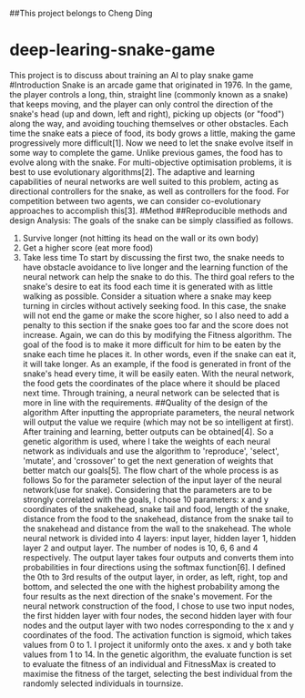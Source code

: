 ##This project belongs to Cheng Ding 
# deep-learing-snake-game
This project is to discuss about training an AI to play snake game
#Introduction
Snake is an arcade game that originated in 1976. In the game, the player
controls a long, thin, straight line (commonly known as a snake) that keeps
moving, and the player can only control the direction of the snake's head (up
and down, left and right), picking up objects (or "food") along the way, and
avoiding touching themselves or other obstacles. Each time the snake eats a
piece of food, its body grows a little, making the game progressively more
difficult[1]. Now we need to let the snake evolve itself in some way to complete
the game. Unlike previous games, the food has to evolve along with the snake.
For multi-objective optimisation problems, it is best to use evolutionary
algorithms[2]. The adaptive and learning capabilities of neural networks are well
suited to this problem, acting as directional controllers for the snake, as well as
controllers for the food. For competition between two agents, we can consider
co-evolutionary approaches to accomplish this[3].
#Method
##Reproducible methods and design
Analysis: The goals of the snake can be simply classified as follows.
1. Survive longer (not hitting its head on the wall or its own body)
2. Get a higher score (eat more food)
3. Take less time
To start by discussing the first two, the snake needs to have obstacle avoidance
to live longer and the learning function of the neural network can help the snake
to do this. The third goal refers to the snake's desire to eat its food each time it
is generated with as little walking as possible.
Consider a situation where a snake may keep turning in circles without actively
seeking food. In this case, the snake will not end the game or make the score
higher, so I also need to add a penalty to this section if the snake goes too far
and the score does not increase. Again, we can do this by modifying the Fitness
algorithm.
The goal of the food is to make it more difficult for him to be eaten by the snake
each time he places it. In other words, even if the snake can eat it, it will take
longer. As an example, if the food is generated in front of the snake's head
every time, it will be easily eaten. With the neural network, the food gets the
coordinates of the place where it should be placed next time. Through training,
a neural network can be selected that is more in line with the requirements.
##Quality of the design of the algorithm
After inputting the appropriate parameters, the neural network will output the
value we require (which may not be so intelligent at first). After training and
learning, better outputs can be obtained[4]. So a genetic algorithm is used,
where I take the weights of each neural network as individuals and use the
algorithm to 'reproduce', 'select', 'mutate', and 'crossover' to get the next
generation of weights that better match our goals[5]. The flow chart of the whole
process is as follows
So for the parameter selection of the input layer of the neural network(use for
snake). Considering that the parameters are to be strongly correlated with the
goals, I chose 10 parameters: x and y coordinates of the snakehead, snake tail
and food, length of the snake, distance from the food to the snakehead,
distance from the snake tail to the snakehead and distance from the wall to the
snakehead.
The whole neural network is divided into 4 layers: input layer, hidden layer 1,
hidden layer 2 and output layer. The number of nodes is 10, 6, 6 and 4
respectively.
The output layer takes four outputs and converts them into probabilities in four
directions using the softmax function[6]. I defined the 0th to 3rd results of the
output layer, in order, as left, right, top and bottom, and selected the one with
the highest probability among the four results as the next direction of the
snake's movement.
For the neural network construction of the food, I chose to use two input nodes,
the first hidden layer with four nodes, the second hidden layer with four nodes
and the output layer with two nodes corresponding to the x and y coordinates
of the food. The activation function is sigmoid, which takes values from 0 to 1.
I project it uniformly onto the axes. x and y both take values from 1 to 14.
In the genetic algorithm, the evaluate function is set to evaluate the fitness of
an individual and FitnessMax is created to maximise the fitness of the target,
selecting the best individual from the randomly selected individuals in tournsize.

